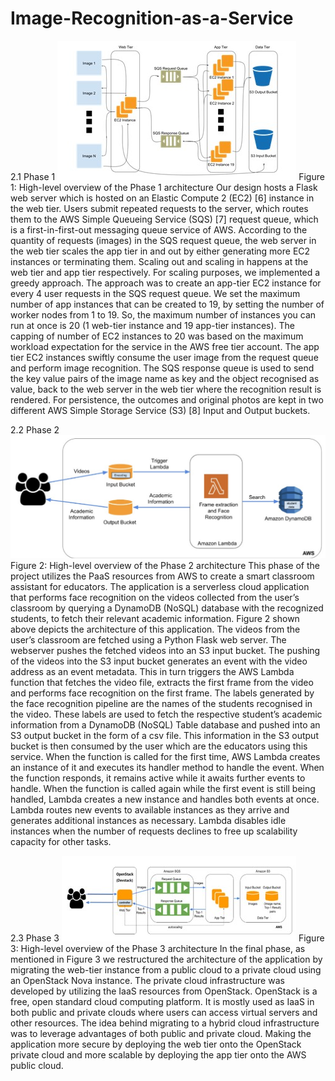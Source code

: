 # Image-Recognition-as-a-Service
2.1	Phase 1
![Images](image1.jpg)
Figure 1: High-level overview of the Phase 1 architecture
Our design hosts a Flask web server which is hosted on an Elastic Compute 2 (EC2) [6] instance in the web tier. Users submit repeated requests to the server, which routes them to the AWS Simple Queueing Service (SQS) [7] request queue, which is a first-in-first-out messaging queue service of AWS. According to the quantity of requests (images) in the SQS request queue, the web server in the web tier scales the app tier in and out by either generating more EC2 instances or terminating them. Scaling out and scaling in happens at the web tier and app tier respectively. For scaling purposes, we implemented a greedy approach. The approach was to create an app-tier EC2 instance for every 4 user requests in the SQS request queue. We set the maximum number of app instances that can be created to 19, by setting the number of worker nodes from 1 to 19. So, the maximum number of instances you can run at once is 20 (1 web-tier instance and 19 app-tier instances). The capping of number of EC2 instances to 20 was based on the maximum workload expectation for the service in the AWS free tier account. The app tier EC2 instances swiftly consume the user image from the request queue and perform image recognition. The SQS response queue is used to send the key value pairs of the image name as key and the object recognised as value, back to the web server in the web tier where the recognition result is rendered. For persistence, the outcomes and original photos are kept in two different AWS Simple Storage Service (S3) [8] Input and Output buckets.

2.2	Phase 2
![Images](image2.jpg)
Figure 2: High-level overview of the Phase 2 architecture
This phase of the project utilizes the PaaS resources from AWS to create a smart classroom assistant for educators. The application is a serverless cloud application that performs face recognition on the videos collected from the user’s classroom by querying a DynamoDB (NoSQL) database with the recognized students, to fetch their relevant academic information. Figure 2 shown above depicts the architecture of this application. The videos from the user’s classroom are fetched using a Python Flask web server. The webserver pushes the fetched videos into an S3 input bucket. The pushing of the videos into the S3 input bucket generates an event with the video address as an event metadata. This in turn triggers the AWS Lambda function that fetches the video file, extracts the first frame from the video and performs face recognition on the first frame. The labels generated by the face recognition pipeline are the names of the students recognised in the video. These labels are used to fetch the respective student’s academic information from a DynamoDB (NoSQL) Table database and pushed into an S3 output bucket in the form of a csv file. This information in the S3 output bucket is then consumed by the user which are the educators using this service. When the function is called for the first time, AWS Lambda creates an instance of it and executes its handler method to handle the event. When the function responds, it remains active while it awaits further events to handle. When the function is called again while the first event is still being handled, Lambda creates a new instance and handles both events at once. Lambda routes new events to available instances as they arrive and generates additional instances as necessary. Lambda disables idle instances when the number of requests declines to free up scalability capacity for other tasks. 

2.3	Phase 3
![Images](image3.jpg)
Figure 3: High-level overview of the Phase 3 architecture
In the final phase, as mentioned in Figure 3 we restructured the architecture of the  application by migrating the web-tier instance from a public cloud to a private cloud using an OpenStack Nova instance. The private cloud infrastructure was developed by utilizing the IaaS resources from OpenStack. OpenStack is a free, open standard cloud computing platform. It is mostly used as IaaS in both public and private clouds where users can access virtual servers and other resources. The idea behind migrating to a hybrid cloud infrastructure was to leverage advantages of both public and private cloud. Making the application more secure by deploying the web tier onto the OpenStack private cloud and more scalable by deploying the app tier onto the AWS public cloud. 
